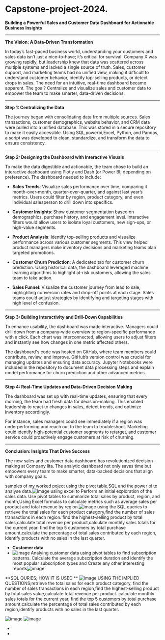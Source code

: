# Capstone-project-2024.
**Building a Powerful Sales and Customer Data Dashboard for Actionable Business Insights**

---

**The Vision: A Data-Driven Transformation**

In today’s fast-paced business world, understanding your customers and sales data isn’t just a nice-to-have; it’s critical for survival. Company X was growing rapidly, but leadership knew that data was scattered across multiple systems and lacked a single source of truth. Sales, customer support, and marketing teams had no unified view, making it difficult to understand customer behavior, identify top-selling products, or detect drops in sales. The need for an intuitive, real-time dashboard became apparent. The goal? Centralize and visualize sales and customer data to empower the team to make smarter, data-driven decisions.

---

**Step 1: Centralizing the Data**

The journey began with consolidating data from multiple sources. Sales transactions, customer demographics, website behavior, and CRM data were pulled into a unified database. This was stored in a secure repository to make it easily accessible. Using SQL,powerbi,Excel, Python, and Pandas, a script was developed to clean, standardize, and transform the data to ensure consistency.

---

**Step 2: Designing the Dashboard with Interactive Visuals**

To make the data digestible and actionable, the team chose to build an interactive dashboard using Plotly and Dash (or Power BI, depending on preference). The dashboard needed to include:

- **Sales Trends**: Visualize sales performance over time, comparing it month-over-month, quarter-over-quarter, and against last year’s metrics. Users could filter by region, product category, and even individual salesperson to drill down into specifics.

- **Customer Insights**: Show customer segmentation based on demographics, purchase history, and engagement level. Interactive filters would allow users to isolate loyal customers, new sign-ups, or high-value segments.

- **Product Analysis**: Identify top-selling products and visualize performance across various customer segments. This view helped product managers make inventory decisions and marketing teams plan targeted promotions.

- **Customer Churn Prediction**: A dedicated tab for customer churn prediction. Using historical data, the dashboard leveraged machine learning algorithms to highlight at-risk customers, allowing the sales team to take action.

- **Sales Funnel**: Visualize the customer journey from lead to sale, highlighting conversion rates and drop-off points at each stage. Sales teams could adjust strategies by identifying and targeting stages with high level of confusion.

---

**Step 3: Building Interactivity and Drill-Down Capabilities**

To enhance usability, the dashboard was made interactive. Managers could drill down from a company-wide overview to region-specific performance with a click. Each chart was interconnected, allowing users to adjust filters and instantly see how changes in one metric affected others.

The dashboard's code was hosted on GitHub, where team members could contribute, review, and improve. GitHub’s version control was crucial for managing updates and ensuring data accuracy. Jupyter Notebooks were included in the repository to document data processing steps and explain model performance for churn prediction and other advanced metrics. 

---

**Step 4: Real-Time Updates and Data-Driven Decision Making**

The dashboard was set up with real-time updates, ensuring that every morning, the team had fresh data for decision-making. This enabled leadership to react to changes in sales, detect trends, and optimize inventory accordingly. 

For instance, sales managers could see immediately if a region was underperforming and reach out to the team to troubleshoot. Marketing could identify high-potential customer segments to retarget, and customer service could proactively engage customers at risk of churning.

---

**Conclusion: Insights That Drive Success**

The new sales and customer data dashboard has revolutionized decision-making at Company lita. The analytic dashboard not only saves time but empowers every team to make smarter, data-backed decisions that align with company goals.

samples of my worked poject using the pivot table,SQL and the power bi to analyse data.![image](https://github.com/user-attachments/assets/239eb0e2-a98d-4a41-ab66-69acfc4f1ed1) usiing excel to Perform an initial exploration of the sales data. Use pivot tables to summarize total sales by product, region, and month,Using Excel formulas to calculate metrics such as average sales per product and total revenue by region.![image](https://github.com/user-attachments/assets/a5e6a24d-6f1d-49c1-8ef9-974c5c59a1b3)
using the SQL queries to retrieve the total sales for each product category,find the number of sales transactions in each region.
 find the highest-selling product by total sales,calculate total revenue per product,calculate monthly sales totals for the current year.
 find the top 5 customers by total purchase amount,calculate the percentage of total sales contributed by each region, identify products with no sales in the last quarter.

-  **Customer data**
-  ![image](https://github.com/user-attachments/assets/8e90f978-58b3-4e34-ab3a-509bb33e7c33) Analying customer data using pivot tables to find subscription patterns.
 Calculate the average subscription duration and identify the most popular subscription types and Create any other interesting reports![image](https://github.com/user-attachments/assets/b3a6f1b6-91cb-415a-805a-c80b99204f2c)

 **SQL QURIES; HOW IT IS USED ** ![image](https://github.com/user-attachments/assets/547325e3-1668-49d6-8433-e0c0fdf516b3) USING THE IMPLIED QUESTIONS;retrieve the total sales for each product category, find the number of sales transactions in each region,find the highest-selling product by total sales value,calculate total revenue per product.
calculate monthly sales totals for the current year, find the top 5 customers by total purchase amount,calculate the percentage of total sales contributed by each region,identify products with no sales in the last quarter.

![image](https://github.com/user-attachments/assets/e7597879-e650-472c-9708-c89f073a5b46) ![image](https://github.com/user-attachments/assets/aef8b638-07fa-4227-a50b-69c9cd3c5767)






-  

-  
